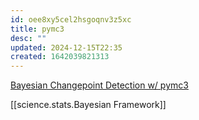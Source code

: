 ```yaml
---
id: oee8xy5cel2hsgoqnv3z5xc
title: pymc3
desc: ""
updated: 2024-12-15T22:35
created: 1642039821313
---
```



[Bayesian Changepoint Detection w/ pymc3](https://cscherrer.github.io/post/bayesian-changepoint/)

[[science.stats.Bayesian Framework]]

